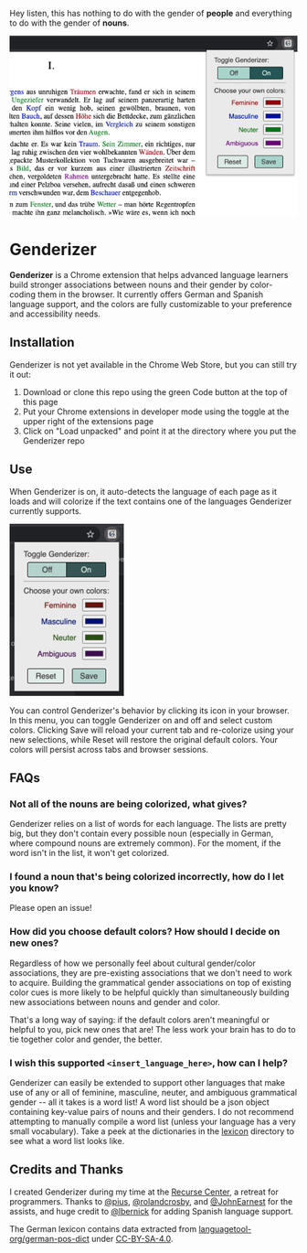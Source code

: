 Hey listen, this has nothing to do with the gender of **people** and
everything to do with the gender of **nouns**.

<img src="/images/app-screenshot.jpg" width="640"/>

# Genderizer

**Genderizer** is a Chrome extension that helps advanced language learners
build stronger associations between nouns and their gender by color-coding
them in the browser. It currently offers German and Spanish language support,
and the colors are fully customizable to your preference and accessibility
needs.

## Installation

Genderizer is not yet available in the Chrome Web Store, but you can still try
it out:
1. Download or clone this repo using the green Code button at the top of this
   page
2. Put your Chrome extensions in developer mode using the toggle at the upper
   right of the extensions page
3. Click on "Load unpacked" and point it at the directory where you put the
   Genderizer repo

## Use
When Genderizer is on, it auto-detects the language of each page as it loads and will colorize if the text contains one of the languages Genderizer currently supports.

<img src="/images/ui-screenshot.jpg" width="200"/>

You can control Genderizer's behavior by clicking its icon in your browser. In
this menu, you can toggle Genderizer on and off and select custom colors.
Clicking Save will reload your current tab and re-colorize using your new
selections, while Reset will restore the original default colors. Your colors
will persist across tabs and browser sessions.

## FAQs
### Not all of the nouns are being colorized, what gives?
Genderizer relies on a list of words for each language. The lists are pretty
big, but they don't contain every possible noun (especially in German, where
compound nouns are extremely common). For the moment, if the word isn't in the
list, it won't get colorized.

### I found a noun that's being colorized incorrectly, how do I let you know?
Please open an issue!

### How did you choose default colors? How should I decide on new ones?
Regardless of how we personally feel about cultural gender/color associations,
they are pre-existing associations that we don't need to work to acquire.
Building the grammatical gender associations on top of existing color cues is
more likely to be helpful quickly than simultaneously building new
associations between nouns and gender and color.

That's a long way of saying: if the default colors aren't meaningful or
helpful to you, pick new ones that are! The less work your brain has to do to
tie together color and gender, the better.

### I wish this supported `<insert_language_here>`, how can I help?
Genderizer can easily be extended to support other languages that make use of
any or all of feminine, masculine, neuter, and ambiguous grammatical gender --
all it takes is a word list! A word list should be a json object containing
key-value pairs of nouns and their genders. I do not recommend attempting to
manually compile a word list (unless your language has a very small vocabulary). Take a peek at the dictionaries in the [lexicon](/lexicon) directory to see what a word list looks like.

## Credits and Thanks
I created Genderizer during my time at the [Recurse
Center](https://www.recurse.com/), a retreat for programmers. Thanks to
[@pius](https://github.com/pius), [@rolandcrosby](https://github.com/rolandcrosby), and [@JohnEarnest](https://github.com/JohnEarnest/) for the assists, and huge
credit to [@lbernick](https://github.com/lbernick) for adding Spanish language
support.

The German lexicon contains data extracted from
[languagetool-org/german-pos-dict](https://github.com/languagetool-org/german-pos-dict)
under
[CC-BY-SA-4.0](https://github.com/languagetool-org/german-pos-dict/blob/master/LICENSE).

